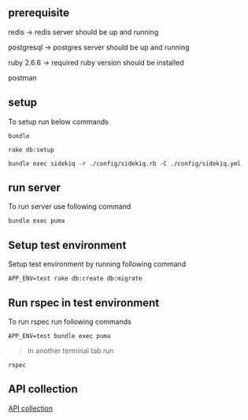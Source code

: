 
## prerequisite

  redis -> redis server should be up and running

  postgresql -> postgres server should be up and running

  ruby 2.6.6 -> required ruby version should be installed

  postman
## setup

  To setup run below commands

  `bundle`

  `rake db:setup`

  `bundle exec sidekiq -r ./config/sidekiq.rb -C ./config/sidekiq.yml`

## run server

  To run server use following command

  `bundle exec puma`

## Setup test environment

  Setup test environment by running following command

  `APP_ENV=test rake db:create db:migrate`

## Run rspec in test environment

  To run rspec run following commands

  `APP_ENV=test bundle exec puma`

  > In another terminal tab run

  `rspec`

## API collection

  [API collection](umai-assessment.postman_collection.json)
